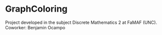 # GraphColoring
Project developed in the subject Discrete Mathematics 2 at FaMAF (UNC). Coworker: Benjamin Ocampo

